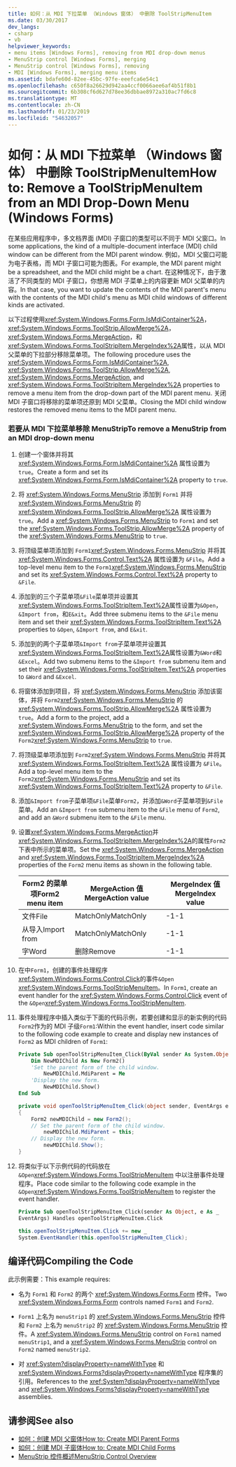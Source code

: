 ```yaml
---
title: 如何：从 MDI 下拉菜单 （Windows 窗体） 中删除 ToolStripMenuItem
ms.date: 03/30/2017
dev_langs:
- csharp
- vb
helpviewer_keywords:
- menu items [Windows Forms], removing from MDI drop-down menus
- MenuStrip control [Windows Forms], merging
- MenuStrip control [Windows Forms], removing
- MDI [Windows Forms], merging menu items
ms.assetid: bdafe60d-82ee-45bc-97fe-eeefca6e54c1
ms.openlocfilehash: c650f8a26629d942aa4ccf0066aee6af4b51f8b1
ms.sourcegitcommit: 6b308cf6d627d78ee36dbbae8972a310ac7fd6c8
ms.translationtype: MT
ms.contentlocale: zh-CN
ms.lasthandoff: 01/23/2019
ms.locfileid: "54632057"
---
```

# <a name="how-to-remove-a-toolstripmenuitem-from-an-mdi-drop-down-menu-windows-forms"></a><span data-ttu-id="8b199-102">如何：从 MDI 下拉菜单 （Windows 窗体） 中删除 ToolStripMenuItem</span><span class="sxs-lookup"><span data-stu-id="8b199-102">How to: Remove a ToolStripMenuItem from an MDI Drop-Down Menu (Windows Forms)</span></span>
<span data-ttu-id="8b199-103">在某些应用程序中，多文档界面 (MDI) 子窗口的类型可以不同于 MDI 父窗口。</span><span class="sxs-lookup"><span data-stu-id="8b199-103">In some applications, the kind of a multiple-document interface (MDI) child window can be different from the MDI parent window.</span></span> <span data-ttu-id="8b199-104">例如，MDI 父窗口可能为电子表格，而 MDI 子窗口可能为图表。</span><span class="sxs-lookup"><span data-stu-id="8b199-104">For example, the MDI parent might be a spreadsheet, and the MDI child might be a chart.</span></span> <span data-ttu-id="8b199-105">在这种情况下，由于激活了不同类型的 MDI 子窗口，你想用 MDI 子菜单上的内容更新 MDI 父菜单的内容。</span><span class="sxs-lookup"><span data-stu-id="8b199-105">In that case, you want to update the contents of the MDI parent's menu with the contents of the MDI child's menu as MDI child windows of different kinds are activated.</span></span>  
  
 <span data-ttu-id="8b199-106">以下过程使用<xref:System.Windows.Forms.Form.IsMdiContainer%2A>， <xref:System.Windows.Forms.ToolStrip.AllowMerge%2A>， <xref:System.Windows.Forms.MergeAction>，和<xref:System.Windows.Forms.ToolStripItem.MergeIndex%2A>属性，以从 MDI 父菜单的下拉部分移除菜单项。</span><span class="sxs-lookup"><span data-stu-id="8b199-106">The following procedure uses the <xref:System.Windows.Forms.Form.IsMdiContainer%2A>, <xref:System.Windows.Forms.ToolStrip.AllowMerge%2A>, <xref:System.Windows.Forms.MergeAction>, and <xref:System.Windows.Forms.ToolStripItem.MergeIndex%2A> properties to remove a menu item from the drop-down part of the MDI parent menu.</span></span> <span data-ttu-id="8b199-107">关闭 MDI 子窗口将移除的菜单项还原到 MDI 父菜单。</span><span class="sxs-lookup"><span data-stu-id="8b199-107">Closing the MDI child window restores the removed menu items to the MDI parent menu.</span></span>  
  
### <a name="to-remove-a-menustrip-from-an-mdi-drop-down-menu"></a><span data-ttu-id="8b199-108">若要从 MDI 下拉菜单移除 MenuStrip</span><span class="sxs-lookup"><span data-stu-id="8b199-108">To remove a MenuStrip from an MDI drop-down menu</span></span>  
  
1.  <span data-ttu-id="8b199-109">创建一个窗体并将其 <xref:System.Windows.Forms.Form.IsMdiContainer%2A> 属性设置为 `true`。</span><span class="sxs-lookup"><span data-stu-id="8b199-109">Create a form and set its <xref:System.Windows.Forms.Form.IsMdiContainer%2A> property to `true`.</span></span>  
  
2.  <span data-ttu-id="8b199-110">将 <xref:System.Windows.Forms.MenuStrip> 添加到 `Form1` 并将 <xref:System.Windows.Forms.MenuStrip> 的 <xref:System.Windows.Forms.ToolStrip.AllowMerge%2A> 属性设置为 `true`。</span><span class="sxs-lookup"><span data-stu-id="8b199-110">Add a <xref:System.Windows.Forms.MenuStrip> to `Form1` and set the <xref:System.Windows.Forms.ToolStrip.AllowMerge%2A> property of the <xref:System.Windows.Forms.MenuStrip> to `true`.</span></span>  
  
3.  <span data-ttu-id="8b199-111">将顶级菜单项添加到 `Form1`<xref:System.Windows.Forms.MenuStrip> 并将其 <xref:System.Windows.Forms.Control.Text%2A> 属性设置为 `&File`。</span><span class="sxs-lookup"><span data-stu-id="8b199-111">Add a top-level menu item to the `Form1`<xref:System.Windows.Forms.MenuStrip> and set its <xref:System.Windows.Forms.Control.Text%2A> property to `&File`.</span></span>  
  
4.  <span data-ttu-id="8b199-112">添加到的三个子菜单项`&File`菜单项并设置其<xref:System.Windows.Forms.ToolStripItem.Text%2A>属性设置为`&Open`， `&Import from`，和`E&xit`。</span><span class="sxs-lookup"><span data-stu-id="8b199-112">Add three submenu items to the `&File` menu item and set their <xref:System.Windows.Forms.ToolStripItem.Text%2A> properties to `&Open`, `&Import from`, and `E&xit`.</span></span>  
  
5.  <span data-ttu-id="8b199-113">添加到的两个子菜单项`&Import from`子菜单项并设置其<xref:System.Windows.Forms.ToolStripItem.Text%2A>属性设置为`&Word`和`&Excel`。</span><span class="sxs-lookup"><span data-stu-id="8b199-113">Add two submenu items to the `&Import from` submenu item and set their <xref:System.Windows.Forms.ToolStripItem.Text%2A> properties to `&Word` and `&Excel`.</span></span>  
  
6.  <span data-ttu-id="8b199-114">将窗体添加到项目，将 <xref:System.Windows.Forms.MenuStrip> 添加该窗体，并将 `Form2`<xref:System.Windows.Forms.MenuStrip> 的 <xref:System.Windows.Forms.ToolStrip.AllowMerge%2A> 属性设置为 `true`。</span><span class="sxs-lookup"><span data-stu-id="8b199-114">Add a form to the project, add a <xref:System.Windows.Forms.MenuStrip> to the form, and set the <xref:System.Windows.Forms.ToolStrip.AllowMerge%2A> property of the `Form2`<xref:System.Windows.Forms.MenuStrip> to `true`.</span></span>  
  
7.  <span data-ttu-id="8b199-115">将顶级菜单项添加到 `Form2`<xref:System.Windows.Forms.MenuStrip> 并将其 <xref:System.Windows.Forms.ToolStripItem.Text%2A> 属性设置为 `&File`。</span><span class="sxs-lookup"><span data-stu-id="8b199-115">Add a top-level menu item to the `Form2`<xref:System.Windows.Forms.MenuStrip> and set its <xref:System.Windows.Forms.ToolStripItem.Text%2A> property to `&File`.</span></span>  
  
8.  <span data-ttu-id="8b199-116">添加`&Import from`子菜单项`&File`菜单`Form2`，并添加`&Word`子菜单项到`&File`菜单。</span><span class="sxs-lookup"><span data-stu-id="8b199-116">Add an `&Import from` submenu item to the `&File` menu of `Form2`, and add an `&Word` submenu item to the `&File` menu.</span></span>  
  
9. <span data-ttu-id="8b199-117">设置<xref:System.Windows.Forms.MergeAction>并<xref:System.Windows.Forms.ToolStripItem.MergeIndex%2A>的属性`Form2`下表中所示的菜单项。</span><span class="sxs-lookup"><span data-stu-id="8b199-117">Set the <xref:System.Windows.Forms.MergeAction> and <xref:System.Windows.Forms.ToolStripItem.MergeIndex%2A> properties of the `Form2` menu items as shown in the following table.</span></span>  
  
    |<span data-ttu-id="8b199-118">Form2 的菜单项</span><span class="sxs-lookup"><span data-stu-id="8b199-118">Form2 menu item</span></span>|<span data-ttu-id="8b199-119">MergeAction 值</span><span class="sxs-lookup"><span data-stu-id="8b199-119">MergeAction value</span></span>|<span data-ttu-id="8b199-120">MergeIndex 值</span><span class="sxs-lookup"><span data-stu-id="8b199-120">MergeIndex value</span></span>|  
    |---------------------|-----------------------|----------------------|  
    |<span data-ttu-id="8b199-121">文件</span><span class="sxs-lookup"><span data-stu-id="8b199-121">File</span></span>|<span data-ttu-id="8b199-122">MatchOnly</span><span class="sxs-lookup"><span data-stu-id="8b199-122">MatchOnly</span></span>|<span data-ttu-id="8b199-123">-1</span><span class="sxs-lookup"><span data-stu-id="8b199-123">-1</span></span>|  
    |<span data-ttu-id="8b199-124">从导入</span><span class="sxs-lookup"><span data-stu-id="8b199-124">Import from</span></span>|<span data-ttu-id="8b199-125">MatchOnly</span><span class="sxs-lookup"><span data-stu-id="8b199-125">MatchOnly</span></span>|<span data-ttu-id="8b199-126">-1</span><span class="sxs-lookup"><span data-stu-id="8b199-126">-1</span></span>|  
    |<span data-ttu-id="8b199-127">字</span><span class="sxs-lookup"><span data-stu-id="8b199-127">Word</span></span>|<span data-ttu-id="8b199-128">删除</span><span class="sxs-lookup"><span data-stu-id="8b199-128">Remove</span></span>|<span data-ttu-id="8b199-129">-1</span><span class="sxs-lookup"><span data-stu-id="8b199-129">-1</span></span>|  
  
10. <span data-ttu-id="8b199-130">在中`Form1`，创建的事件处理程序<xref:System.Windows.Forms.Control.Click>的事件`&Open` <xref:System.Windows.Forms.ToolStripMenuItem>。</span><span class="sxs-lookup"><span data-stu-id="8b199-130">In `Form1`, create an event handler for the <xref:System.Windows.Forms.Control.Click> event of the `&Open`<xref:System.Windows.Forms.ToolStripMenuItem>.</span></span>  
  
11. <span data-ttu-id="8b199-131">事件处理程序中插入类似于下面的代码示例，若要创建和显示的新实例的代码`Form2`作为的 MDI 子级`Form1`:</span><span class="sxs-lookup"><span data-stu-id="8b199-131">Within the event handler, insert code similar to the following code example to create and display new instances of `Form2` as MDI children of `Form1`:</span></span>  
  
    ```vb  
    Private Sub openToolStripMenuItem_Click(ByVal sender As System.Object, ByVal e As System.EventArgs) Handles openToolStripMenuItem.Click  
        Dim NewMDIChild As New Form2()  
        'Set the parent form of the child window.  
            NewMDIChild.MdiParent = Me  
        'Display the new form.  
            NewMDIChild.Show()  
    End Sub  
    ```  
  
    ```csharp  
    private void openToolStripMenuItem_Click(object sender, EventArgs e)  
    {  
        Form2 newMDIChild = new Form2();  
        // Set the parent form of the child window.  
            newMDIChild.MdiParent = this;  
        // Display the new form.  
            newMDIChild.Show();  
    }  
    ```  
  
12. <span data-ttu-id="8b199-132">将类似于以下示例代码的代码放在 `&Open`<xref:System.Windows.Forms.ToolStripMenuItem> 中以注册事件处理程序。</span><span class="sxs-lookup"><span data-stu-id="8b199-132">Place code similar to the following code example in the `&Open`<xref:System.Windows.Forms.ToolStripMenuItem> to register the event handler.</span></span>  
  
    ```vb  
    Private Sub openToolStripMenuItem_Click(sender As Object, e As _  
    EventArgs) Handles openToolStripMenuItem.Click  
    ```  
  
    ```csharp  
    this.openToolStripMenuItem.Click += new _  
    System.EventHandler(this.openToolStripMenuItem_Click);  
    ```  
  
## <a name="compiling-the-code"></a><span data-ttu-id="8b199-133">编译代码</span><span class="sxs-lookup"><span data-stu-id="8b199-133">Compiling the Code</span></span>  
 <span data-ttu-id="8b199-134">此示例需要：</span><span class="sxs-lookup"><span data-stu-id="8b199-134">This example requires:</span></span>  
  
-   <span data-ttu-id="8b199-135">名为 `Form1` 和 `Form2` 的两个 <xref:System.Windows.Forms.Form> 控件。</span><span class="sxs-lookup"><span data-stu-id="8b199-135">Two <xref:System.Windows.Forms.Form> controls named `Form1` and `Form2`.</span></span>  
  
-   <span data-ttu-id="8b199-136">`Form1` 上名为 `menuStrip1` 的 <xref:System.Windows.Forms.MenuStrip> 控件和 `Form2` 上名为 `menuStrip2` 的 <xref:System.Windows.Forms.MenuStrip> 控件。</span><span class="sxs-lookup"><span data-stu-id="8b199-136">A <xref:System.Windows.Forms.MenuStrip> control on `Form1` named `menuStrip1`, and a <xref:System.Windows.Forms.MenuStrip> control on `Form2` named `menuStrip2`.</span></span>  
  
-   <span data-ttu-id="8b199-137">对 <xref:System?displayProperty=nameWithType> 和 <xref:System.Windows.Forms?displayProperty=nameWithType> 程序集的引用。</span><span class="sxs-lookup"><span data-stu-id="8b199-137">References to the <xref:System?displayProperty=nameWithType> and <xref:System.Windows.Forms?displayProperty=nameWithType> assemblies.</span></span>  
  
## <a name="see-also"></a><span data-ttu-id="8b199-138">请参阅</span><span class="sxs-lookup"><span data-stu-id="8b199-138">See also</span></span>
- [<span data-ttu-id="8b199-139">如何：创建 MDI 父窗体</span><span class="sxs-lookup"><span data-stu-id="8b199-139">How to: Create MDI Parent Forms</span></span>](../../../../docs/framework/winforms/advanced/how-to-create-mdi-parent-forms.md)
- [<span data-ttu-id="8b199-140">如何：创建 MDI 子窗体</span><span class="sxs-lookup"><span data-stu-id="8b199-140">How to: Create MDI Child Forms</span></span>](../../../../docs/framework/winforms/advanced/how-to-create-mdi-child-forms.md)
- [<span data-ttu-id="8b199-141">MenuStrip 控件概述</span><span class="sxs-lookup"><span data-stu-id="8b199-141">MenuStrip Control Overview</span></span>](../../../../docs/framework/winforms/controls/menustrip-control-overview-windows-forms.md)
